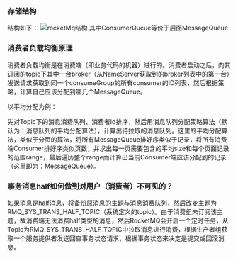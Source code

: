 ### 存储结构
结构如下：
![rocketMq结构](https://github.com/friendship316/Java_interview/blob/main/8848/pictures/rocketMq/RocketMq%E7%BB%93%E6%9E%84.jpg)
其中ConsumerQueue等价于后面MessageQueue

### 消费者负载均衡原理

消费者负载均衡是在消费端（即业务代码的机器）进行的。消费者启动之后，向其订阅的topic下其中一台broker（从NameServer获取到的broker列表中的第一台）发送请求获取到同一个consumeGroup的所有consumer的ID列表，然后根据策略，计算自己应该分配到哪几个MessageQueue。

以平均分配为例：

先对Topic下的消息消费队列、消费者Id排序，然后用消息队列分配策略算法（默认为：消息队列的平均分配算法），计算出待拉取的消息队列。这里的平均分配算法，类似于分页的算法，将所有MessageQueue排好序类似于记录，将所有消费端Consumer排好序类似页数，并求出每一页需要包含的平均size和每个页面记录的范围range，最后遍历整个range而计算出当前Consumer端应该分配到的记录（这里即为：MessageQueue）。

### 事务消息half如何做到对用户（消费者）不可见的？

如果消息是half消息，将备份原消息的主题与消息消费队列，然后改变主题为RMQ_SYS_TRANS_HALF_TOPIC（系统定义的topic）。由于消费组未订阅该主题，故消费端无法消费half类型的消息，然后RocketMQ会开启一个定时任务，从Topic为RMQ_SYS_TRANS_HALF_TOPIC中拉取消息进行消费，根据生产者组获取一个服务提供者发送回查事务状态请求，根据事务状态来决定是提交或回滚消息。
